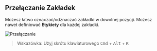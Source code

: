 ## Przełączanie Zakładek

Możesz łatwo oznaczać/odznaczać zakładki w dowolnej pozycji. Możesz nawet definiować **Etykiety** dla każdej zakładki.

![Przełączanie](../images/printscreen-toggle.png)

> Wskazówka: Użyj skrótu klawiaturowego <kbd>Cmd</kbd> + <kbd>Alt</kbd> + <kbd>K</kbd>
